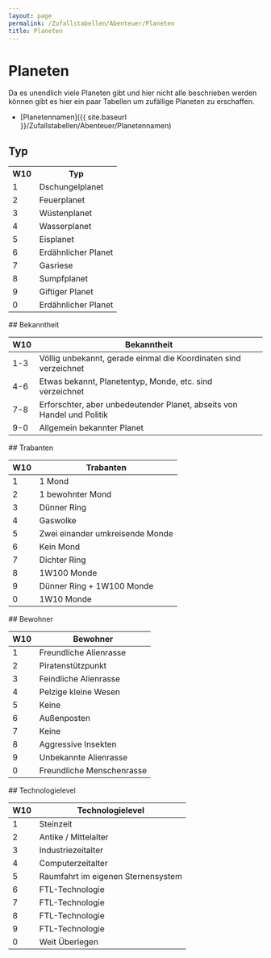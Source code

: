 ```yaml
---
layout: page
permalink: /Zufallstabellen/Abenteuer/Planeten
title: Planeten
---
```


# Planeten

Da es unendlich viele Planeten gibt und hier nicht alle beschrieben werden können gibt es hier ein paar Tabellen um zufällige Planeten zu erschaffen.

- [Planetennamen]({{ site.baseurl }}/Zufallstabellen/Abenteuer/Planetennamen)

## Typ

<table>
<tbody>
<tr><th>W10</th><th>Typ</th></tr>
<tr><td>1</td><td>Dschungelplanet</td></tr>
<tr><td>2</td><td>Feuerplanet</td></tr>
<tr><td>3</td><td>Wüstenplanet</td></tr>
<tr><td>4</td><td>Wasserplanet</td></tr>
<tr><td>5</td><td>Eisplanet</td></tr>
<tr><td>6</td><td>Erdähnlicher Planet</td></tr>
<tr><td>7</td><td>Gasriese</td></tr>
<tr><td>8</td><td>Sumpfplanet</td></tr>
<tr><td>9</td><td>Giftiger Planet</td></tr>
<tr><td>0</td><td>Erdähnlicher Planet</td></tr>
</tbody>
</table>
## Bekanntheit

<table>
<thead>
<tr><th>W10</th><th>Bekanntheit</th></tr>
</thead>
<tbody>
<tr><td> 1-3</td><td>Völlig unbekannt, gerade einmal die Koordinaten sind verzeichnet</td></tr>
<tr><td> 4-6</td><td>Etwas bekannt, Planetentyp, Monde, etc. sind verzeichnet</td></tr>
<tr><td> 7-8</td><td>Erforschter, aber unbedeutender Planet, abseits von Handel und Politik</td></tr>
<tr><td> 9-0</td><td>Allgemein bekannter Planet</td></tr>
</tbody>
</table>
## Trabanten

<table>
<thead>
<tr><th>W10</th><th>Trabanten</th></tr>
</thead>
<tbody>
<tr><td>1</td><td>1 Mond</td></tr>
<tr><td>2</td><td>1 bewohnter Mond</td></tr>
<tr><td>3</td><td>Dünner Ring</td></tr>
<tr><td>4</td><td>Gaswolke</td></tr>
<tr><td>5</td><td>Zwei einander umkreisende Monde</td></tr>
<tr><td>6</td><td>Kein Mond</td></tr>
<tr><td>7</td><td>Dichter Ring</td></tr>
<tr><td>8</td><td>1W100 Monde</td></tr>
<tr><td>9</td><td>Dünner Ring + 1W100 Monde</td></tr>
<tr><td>0</td><td>1W10 Monde</td></tr>
</tbody>
</table>
## Bewohner

<table>
<thead>
<tr><th>W10</th><th>Bewohner</th></tr>
</thead>
<tbody>
<tr><td>1</td><td>Freundliche Alienrasse</td></tr>
<tr><td>2</td><td>Piratenstützpunkt</td></tr>
<tr><td>3</td><td>Feindliche Alienrasse</td></tr>
<tr><td>4</td><td>Pelzige kleine Wesen</td></tr>
<tr><td>5</td><td>Keine</td></tr>
<tr><td>6</td><td>Außenposten</td></tr>
<tr><td>7</td><td>Keine</td></tr>
<tr><td>8</td><td>Aggressive Insekten</td></tr>
<tr><td>9</td><td>Unbekannte Alienrasse</td></tr>
<tr><td>0</td><td>Freundliche Menschenrasse</td></tr>
</tbody>
</table>
## Technologielevel

<table>
<thead>
<tr><th>W10</th><th>Technologielevel</th></tr>
</thead>
<tbody>
<tr><td>1</td><td>Steinzeit</td></tr>
<tr><td>2</td><td>Antike / Mittelalter</td></tr>
<tr><td>3</td><td>Industriezeitalter</td></tr>
<tr><td>4</td><td>Computerzeitalter</td></tr>
<tr><td>5</td><td>Raumfahrt im eigenen Sternensystem</td></tr>
<tr><td>6</td><td>FTL-Technologie</td></tr>
<tr><td>7</td><td>FTL-Technologie</td></tr>
<tr><td>8</td><td>FTL-Technologie</td></tr>
<tr><td>9</td><td>FTL-Technologie</td></tr>
<tr><td>0</td><td>Weit Überlegen</td></tr>
</tbody>
</table>
